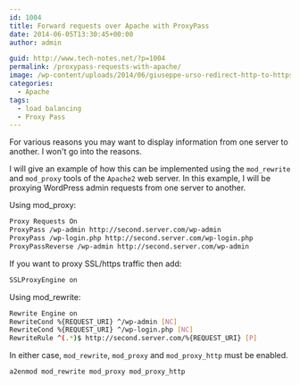 ```yaml
---
id: 1004
title: Forward requests over Apache with ProxyPass
date: 2014-06-05T13:30:45+00:00
author: admin

guid: http://www.tech-notes.net/?p=1004
permalink: /proxypass-requests-with-apache/
image: /wp-content/uploads/2014/06/giuseppe-urso-redirect-http-to-https-slider-280x290-280x280.png
categories:
  - Apache
tags:
  - load balancing
  - Proxy Pass
---
```

For various reasons you may want to display information from one server to another. I won't go into the reasons.

I will give an example of how this can be implemented using the `mod_rewrite` and `mod_proxy` tools of the `Apache2` web server. In this example, I will be proxying WordPress admin requests from one server to another.

Using mod_proxy:

```bash
Proxy Requests On
ProxyPass /wp-admin http://second.server.com/wp-admin
ProxyPass /wp-login.php http://second.server.com/wp-login.php
ProxyPassReverse /wp-admin http://second.server.com/wp-admin
```


If you want to proxy SSL/https traffic then add:

```bash
SSLProxyEngine on
```

Using mod_rewrite:
```bash
Rewrite Engine on
RewriteCond %{REQUEST_URI} ^/wp-admin [NC]
RewriteCond %{REQUEST_URI} ^/wp-login.php [NC]
RewriteRule ^(.*)$ http://second.server.com/%{REQUEST_URI} [P]
```


In either case, `mod_rewrite`, `mod_proxy` and `mod_proxy_http` must be enabled.
```bash
a2enmod mod_rewrite mod_proxy mod_proxy_http
```